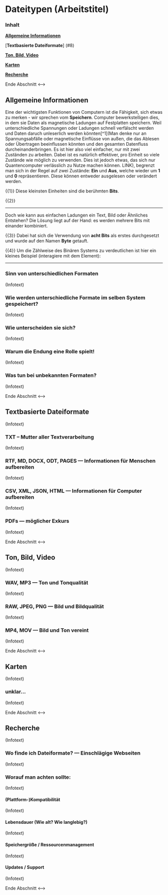 <!--
author:  Swantje Piotrowski, Lukas Eweleit, Erik Stoffer, Penelope Stibane, Caroline Beckmann, Arnold A. Willemer

email:    s.piotrowski@email.uni-kiel.de, stu217721@mail.uni-kiel.de, stu201059@mail.uni-kiel.de, stu210544@mail.uni-kiel.de, stu204392@mail.uni-kiel.de

version:  0.0.1

@icon: https://www.uni-kiel.de/ps/cgi-bin/logos/files/cau/norm-de/cau-norm-de-lilagrey-rgb-0720.png

language: de

narrator: Deutsch Female, Male

comment: Der digitale Baustein zu Digital Literacy  möchte Studierende  einen Überblick über künftige Schlüsselqualifikationen ermöglichen. Sie sollen verstehen, welche Kompetenzen künftige Berufs- und Arbeitsfelder erfordern und in der Lage sein, Digital Literacy in einem Lernprozess zu erfahren und zu beurteilen. Nach dieser Lerneinheit sollen Studierende  differenziert und reflektiert Tools und Software anwenden können.

 Den Studierenden sollen die Vorteile des kollaborativen Arbeitens als Teil der Digital Literacy näher gebracht werden. Hierbei steht insbesondere der Anbieter "cryptpad" im Fokus, dessen Funktionsweise anhand einzelner Foto- und Videosequenzen veranschaulicht wird. Am Ende dieses Abschnittes sollen die Studierenden die Vorzüge von digital-kollaborativen Arbeiten kennen und die grundsätzliche Bedienung des Tools cryptpad verstanden haben.

Ziel ist die Präsentation von Techniken und Instrumenten der digitalen
Literaturrecherche sowie Möglichkeiten der Literaturverwaltung.

Leitfaden zum Erstellen einer Formatvorlage in Word

base: https://cloudlab-olathub.rz.uni-kiel.de/user/suzuv062/106513175450593/liascript-preview/
-->

# Dateitypen (Arbeitstitel)

<h3>Inhalt</h3>

[**Allgemeine Informationen**](#2)

[**Textbasierte Dateiformate**] (#8)

[**Ton, Bild, Video**](#13)

[**Karten**](#17)

[**Recherche**](#19)





<!--> 
Ende Abschnitt 
<-->

## Allgemeine Informationen

Eine der wichtigsten Funktionen von Computern ist die Fähigkeit, sich etwas zu merken - wir sprechen vom **Speichern**. Computer bewerkstelligen dies, in dem sie Daten als magnetische Ladungen auf Festplatten speichern. Weil unterschiedliche Spannungen oder Ladungen schnell verfälscht werden und Daten daruch unleserlich werden könnten[^1](Man denke nur an Spannungsabfälle oder magnetische Einflüsse von außen, die das Ablesen oder Übertragen beeinflussen könnten und den gesamten Datenfluss durcheinanderbringen. Es ist hier also viel einfacher, nur mit zwei Zuständen zu arbeiten. Dabei ist es natürlich effektiver, pro Einheit so viele Zustände wie möglich zu verwenden. Dies ist jedoch etwas, das sich nur Quantencomputer verlässlich zu Nutze machen können. LINK), begrenzt man sich in der Regel auf zwei Zustände: **Ein** und **Aus**, welche wieder um **1** und **0** repräsentieren. Diese können entweder ausgelesen oder verändert werden. 

{{1}} Diese kleinsten Einheiten sind die berühmten **Bits**.

{{2}}
**************
Doch wie kann aus einfachen Ladungen ein Text, Bild oder Ähnliches Entstehen? Die Lösung liegt auf der Hand: es werden mehrere Bits mit einander kombiniert.

{{3}} Dabei hat sich die Verwendung von **acht Bits** als erstes durchgesetzt und wurde auf den Namen **Byte** getauft.

{{4}} Um die Zählweise des Binären Systems zu verdeutlichen ist hier ein kleines Beispiel (interagiere mit dem Element): 
<script input="number" value="22" min="0" max="1000000">
let i = @input // direct usage as a number
let j = (@input >>> 0).toString(2)

i + " = " + j
</script>


************

### Sinn von unterschiedlichen Formaten

(Infotext)


### Wie werden unterschiedliche Formate im selben System gespeichert? 

(Infotext)



### Wie unterscheiden sie sich?

(Infotext)


### Warum die Endung eine Rolle spielt!

(Infotext)


### Was tun bei unbekannten Formaten? 

(Infotext)




<!--> Ende Abschnitt <-->

## Textbasierte Dateiformate

(Infotext)


### TXT – Mutter aller Textverarbeitung

(Infotext)



### RTF, MD, DOCX, ODT, PAGES — Informationen für Menschen aufbereiten

(Infotext)



### CSV, XML, JSON, HTML — Informationen für Computer aufbereiten

(Infotext)



### PDFs — möglicher Exkurs

(Infotext)






<!--> Ende Abschnitt <-->

## Ton, Bild, Video

(Infotext)

### WAV, MP3 — Ton und Tonqualität

(Infotext)



### RAW, JPEG, PNG — Bild und Bildqualität

(Infotext)



### MP4, MOV — Bild und Ton vereint

(Infotext)



<!--> Ende Abschnitt <-->

## Karten

(Infotext)

### unklar...

(Infotext)



<!--> Ende Abschnitt <-->

## Recherche

(Infotext)

### Wo finde ich Dateiformate? — Einschlägige Webseiten

(Infotext)



### Worauf man achten sollte:

(Infotext)

#### (Plattform-)Kompatibilität

(Infotext)



#### Lebensdauer (Wie alt? Wie langlebig?)

(Infotext)



#### Speichergröße / Ressourcenmanagement

(Infotext)



#### Updates / Support

(Infotext)

<!--> Ende Abschnitt <-->





